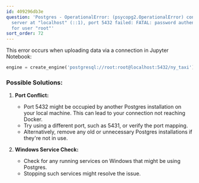 ```yaml
---
id: 409296db3e
question: 'Postgres - OperationalError: (psycopg2.OperationalError) connection to
  server at "localhost" (::1), port 5432 failed: FATAL: password authentication failed
  for user "root"'
sort_order: 72
---
```


This error occurs when uploading data via a connection in Jupyter Notebook:

```python
engine = create_engine('postgresql://root:root@localhost:5432/ny_taxi')
```

### Possible Solutions:

1. **Port Conflict:**
   - Port 5432 might be occupied by another Postgres installation on your local machine. This can lead to your connection not reaching Docker.
   - Try using a different port, such as 5431, or verify the port mapping.
   - Alternatively, remove any old or unnecessary Postgres installations if they're not in use.

2. **Windows Service Check:**
   - Check for any running services on Windows that might be using Postgres.
   - Stopping such services might resolve the issue. 
